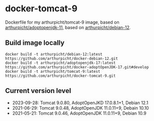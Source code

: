 # docker-tomcat-9

Dockerfile for my arthurpicht/tomcat-9 image, based on
[arthurpicht/adoptopenjdk-11](https://github.com/arthurpicht/docker-adoptOpenJDK-11), based on
[arthurpicht/debian-12](https://github.com/arthurpicht/docker-debian-12).

## Build image locally

    docker build -t arthurpicht/debian-12:latest https://github.com/arthurpicht/docker-debian-12.git
    docker build -t arthurpicht/adoptopenjdk-17:latest https://github.com/arthurpicht/docker-adoptOpenJDK-17.git#develop 
    docker build -t arthurpicht/tomcat-9:latest https://github.com/arthurpicht/docker-tomcat-9.git

## Current version level

* 2023-09-28: Tomcat 9.0.80, AdoptOpenJKD 17.0.8.1+1, Debian 12.1
* 2021-06-29: Tomcat 9.0.48, AdoptOpenJDK 11.0.11+9, Debain 10.10
* 2021-05-21: Tomcat 9.0.46, AdoptOpenJDK 11.0.11+9, Debian 10.9


